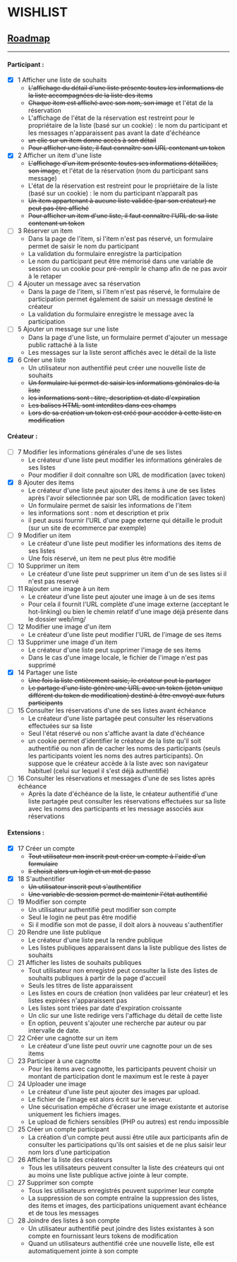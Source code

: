 # WISHLIST

## <u>Roadmap</u>
   ______________

#### Participant :

- [x] 1 Afficher une liste de souhaits
    - ~~L'affichage du détail d'une liste présente toutes les informations de la liste accompagnées de la liste des items~~
    - ~~Chaque item est affiché avec son nom, son image~~ et l'état de la réservation
    - L'affichage de l'état de la réservation est restreint pour le propriétaire de la liste (basé sur un cookie) : le nom du participant et les messages n'apparaissent pas avant la date d'échéance
    - ~~un clic sur un item donne accès à son détail~~
    - ~~Pour afficher une liste, il faut connaître son URL contenant un token~~
- [x] 2 Afficher un item d'une liste
    - ~~L'affichage d'un item présente toutes ses informations détaillées, son image,~~ et l'état de la
    réservation (nom du participant sans message)
    - L'état de la réservation est restreint pour le propriétaire de la liste (basé sur un cookie) : le nom du participant n’apparaît pas
    - ~~Un item appartenant à aucune liste validée (par son créateur) ne peut pas être affiché~~
    - ~~Pour afficher un item d'une liste, il faut connaître l'URL de sa liste contenant un token~~
- [ ] 3 Réserver un item
    - Dans la page de l'item, si l'item n'est pas réservé, un formulaire permet de saisir le nom du participant
    - La validation du formulaire enregistre la participation
    - Le nom du participant peut être mémorisé dans une variable de session ou un cookie pour pré-remplir le champ afin de ne pas avoir à le retaper
- [ ] 4 Ajouter un message avec sa réservation
    - Dans la page de l'item, si l'item n'est pas réservé, le formulaire de participation permet également de saisir un message destiné le créateur
    - La validation du formulaire enregistre le message avec la participation
- [ ] 5 Ajouter un message sur une liste
    - Dans la page d'une liste, un formulaire permet d'ajouter un message public rattaché à la liste
    - Les messages sur la liste seront affichés avec le détail de la liste
- [x] 6 Créer une liste
    - Un utilisateur non authentifié peut créer une nouvelle liste de souhaits
    - ~~Un formulaire lui permet de saisir les informations générales de la liste~~
    - ~~les informations sont : titre, description et date d'expiration~~
    - ~~Les balises HTML sont interdites dans ces champs~~
    - ~~Lors de sa création un token est créé pour accéder à cette liste en modification~~

#### Créateur :

- [ ] 7 Modifier les informations générales d'une de ses listes
    - Le créateur d'une liste peut modifier les informations générales de ses listes
    - Pour modifier il doit connaître son URL de modification (avec token)
- [x] 8 Ajouter des items
    - Le créateur d'une liste peut ajouter des items à une de ses listes après l'avoir sélectionnée par son URL de modification (avec token)
    - Un formulaire permet de saisir les informations de l'item
    - les informations sont : nom et description et prix
    - il peut aussi fournir l'URL d'une page externe qui détaille  le produit (sur un site de ecommerce par exemple)
- [ ] 9 Modifier un item
    - Le créateur d'une liste peut modifier les informations des items de ses listes
    - Une fois réservé, un item ne peut plus être modifié
- [ ] 10 Supprimer un item
    - Le créateur d'une liste peut supprimer un item d'un de ses listes si il n'est pas reservé
- [ ] 11 Rajouter une image à un item
    - Le créateur d'une liste peut ajouter une image à un de ses items
    - Pour cela il fournit l'URL complète d'une image externe (acceptant le hot-linking) ou bien le chemin relatif d'une image déjà présente dans le dossier web/img/
- [ ] 12 Modifier une image d'un item
    - Le créateur d'une liste peut modifier l'URL de l'image de ses items
- [ ] 13 Supprimer une image d'un item
    - Le créateur d'une liste peut supprimer l'image de ses items
    - Dans le cas d'une image locale, le fichier de l'image n'est pas supprimé
- [x] 14 Partager une liste
    - ~~Une fois la liste entièrement saisie, le créateur peut la partager~~
    - ~~Le partage d'une liste génère une URL avec un token (jeton unique différent du token de modification) destiné à être envoyé aux futurs participants~~
- [ ] 15 Consulter les réservations d'une de ses listes avant échéance
    - Le créateur d'une liste partagée peut consulter les  réservations effectuées sur sa liste
    - Seul l'état réservé ou non s'affiche avant la date d'échéance
    - un cookie permet d'identifier le créateur de la liste qu'il soit authentifié ou non afin de cacher les noms des  participants (seuls les participants voient les noms des  autres participants). On suppose que le créateur accède à la  liste avec son navigateur habituel (celui sur lequel il s'est  déjà authentifié)
- [ ] 16 Consulter les réservations et messages d'une de ses listes après échéance
    - Après la date d'échéance de la liste, le créateur authentifié d'une liste partagée peut consulter les réservations effectuées sur sa liste avec les noms des participants et les message associés aux réservations

#### Extensions :

- [x] 17 Créer un compte
    - ~~Tout utilisateur non inscrit peut créer un compte à l'aide d'un formulaire~~
    - ~~Il choisit alors un login et un mot de passe~~
- [x] 18 S'authentifier
    - ~~Un utilisateur inscrit peut s'authentifier~~
    - ~~Une variable de session permet de maintenir l'état authentifié~~
- [ ] 19 Modifier son compte
    - Un utilisateur authentifié peut modifier son compte
    - Seul le login ne peut pas être modifié
    - Si il modifie son mot de passe, il doit alors à nouveau s'authentifier
- [ ] 20 Rendre une liste publique
    - Le créateur d'une liste peut la rendre publique
    - Les listes publiques apparaissent dans la liste publique des listes de souhaits
- [ ] 21 Afficher les listes de souhaits publiques
    - Tout utilisateur non enregistré peut consulter la liste des listes de souhaits publiques à partir de la page d'accueil
    - Seuls les titres de liste apparaissent
    - Les listes en cours de création (non validées par leur créateur) et les listes expirées n'apparaissent pas
    - Les listes sont triées par date d'expiration croissante
    - Un clic sur une liste redirige vers l'affichage du détail de cette liste
    - En option, peuvent s'ajouter une recherche par auteur ou par intervalle de date.
- [ ] 22 Créer une cagnotte sur un item
    - Le créateur d'une liste peut ouvrir une cagnotte pour un de  ses items
- [ ] 23 Participer à une cagnotte
    - Pour les items avec cagnotte, les participants peuvent choisir un montant de participation dont le maximum est le reste à payer
- [ ] 24 Uploader une image
    - Le créateur d'une liste peut ajouter des images par upload.
    - Le fichier de l'image est alors écrit sur le serveur.
    - Une sécurisation empêche d'écraser une image existante et autorise uniquement les fichiers images.
    - Le upload de fichiers sensibles (PHP ou autres) est rendu  impossible
- [ ] 25 Créer un compte participant
    - La création d'un compte peut aussi être utile aux participants afin de consulter les participations qu'ils ont saisies et de ne plus saisir leur  nom lors d'une participation
- [ ] 26 Afficher la liste des créateurs
    - Tous les utilisateurs peuvent consulter la liste des créateurs qui ont au moins une liste publique active jointe à leur compte.
- [ ] 27 Supprimer son compte
    - Tous les utilisateurs enregistrés peuvent supprimer leur compte
    - La suppression de son compte entraîne la suppression des listes, des items et images, des participations uniquement avant échéance et de tous les messages
- [ ] 28 Joindre des listes à son compte
    - Un utilisateur authentifié peut joindre des listes existantes à son compte en fournissant leurs tokens de modification
    - Quand un utilisateurs authentifié crée une nouvelle liste, elle est automatiquement jointe à son compte
